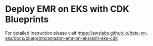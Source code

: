 # Deploy EMR on EKS with CDK Blueprints

For detailed instruction please visit https://awslabs.github.io/data-on-eks/docs/blueprints/amazon-emr-on-eks/emr-eks-cdk

